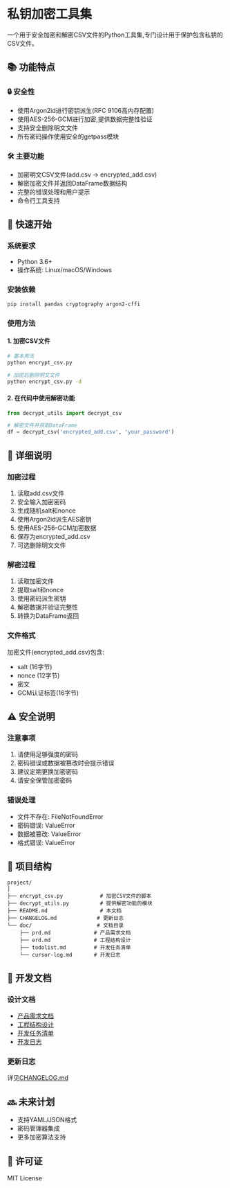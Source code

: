 # 私钥加密工具集

一个用于安全加密和解密CSV文件的Python工具集,专门设计用于保护包含私钥的CSV文件。

## 📚 功能特点

### 🔒 安全性
- 使用Argon2id进行密钥派生(RFC 9106高内存配置)
- 使用AES-256-GCM进行加密,提供数据完整性验证
- 支持安全删除明文文件
- 所有密码操作使用安全的getpass模块

### 🛠 主要功能
- 加密明文CSV文件(add.csv → encrypted_add.csv)
- 解密加密文件并返回DataFrame数据结构
- 完整的错误处理和用户提示
- 命令行工具支持

## 🚀 快速开始

### 系统要求
- Python 3.6+
- 操作系统: Linux/macOS/Windows

### 安装依赖
```bash
pip install pandas cryptography argon2-cffi
```

### 使用方法

#### 1. 加密CSV文件
```bash
# 基本用法
python encrypt_csv.py

# 加密后删除明文文件
python encrypt_csv.py -d
```

#### 2. 在代码中使用解密功能
```python
from decrypt_utils import decrypt_csv

# 解密文件并获取DataFrame
df = decrypt_csv('encrypted_add.csv', 'your_password')
```

## 📖 详细说明

### 加密过程
1. 读取add.csv文件
2. 安全输入加密密码
3. 生成随机salt和nonce
4. 使用Argon2id派生AES密钥
5. 使用AES-256-GCM加密数据
6. 保存为encrypted_add.csv
7. 可选删除明文文件

### 解密过程
1. 读取加密文件
2. 提取salt和nonce
3. 使用密码派生密钥
4. 解密数据并验证完整性
5. 转换为DataFrame返回

### 文件格式
加密文件(encrypted_add.csv)包含:
- salt (16字节)
- nonce (12字节)
- 密文
- GCM认证标签(16字节)

## ⚠️ 安全说明

### 注意事项
1. 请使用足够强度的密码
2. 密码错误或数据被篡改时会提示错误
3. 建议定期更换加密密码
4. 请安全保管加密密码

### 错误处理
- 文件不存在: FileNotFoundError
- 密码错误: ValueError
- 数据被篡改: ValueError
- 格式错误: ValueError

## 📁 项目结构
```
project/
│
├── encrypt_csv.py            # 加密CSV文件的脚本
├── decrypt_utils.py          # 提供解密功能的模块
├── README.md                 # 本文档
├── CHANGELOG.md             # 更新日志
└── doc/                     # 文档目录
    ├── prd.md              # 产品需求文档
    ├── erd.md              # 工程结构设计
    ├── todolist.md         # 开发任务清单
    └── cursor-log.md       # 开发日志
```

## 📝 开发文档

### 设计文档
- [产品需求文档](doc/prd.md)
- [工程结构设计](doc/erd.md)
- [开发任务清单](doc/todolist.md)
- [开发日志](doc/cursor-log.md)

### 更新日志
详见[CHANGELOG.md](CHANGELOG.md)

## 🔜 未来计划
- 支持YAML/JSON格式
- 密码管理器集成
- 更多加密算法支持

## 📄 许可证
MIT License 